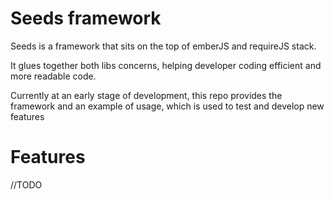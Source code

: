Seeds framework
===============

Seeds is a framework that sits on the top of emberJS and requireJS stack.

It glues together both libs concerns, helping developer coding efficient and more readable code.

Currently at an early stage of development, this repo provides the framework and an example of usage, which is used to test and develop new features

# Features

//TODO

